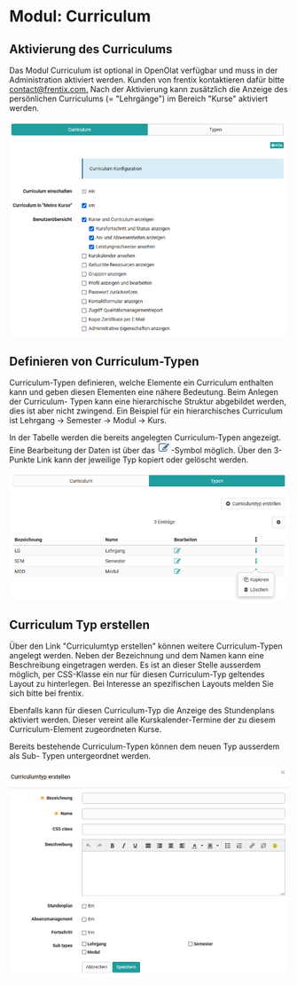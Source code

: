 # Modul: Curriculum

## Aktivierung des Curriculums

Das Modul Curriculum ist optional in OpenOlat verfügbar und muss in der
Administration aktiviert werden. Kunden von frentix kontaktieren dafür bitte
[contact@frentix.com.](mailto:contact@frentix.com.) Nach der Aktivierung kann
zusätzlich die Anzeige des persönlichen Curriculums (= "Lehrgänge") im Bereich
"Kurse" aktiviert werden.

  

![](assets/Curriciulum_Aktivierung_de.png)

  

## Definieren von Curriculum-Typen

Curriculum-Typen definieren, welche Elemente ein Curriculum enthalten kann und
geben diesen Elementen eine nähere Bedeutung. Beim Anlegen der Curriculum-
Typen kann eine hierarchische Struktur abgebildet werden, dies ist aber nicht
zwingend. Ein Beispiel für ein hierarchisches Curriculum ist Lehrgang →
Semester → Modul → Kurs.

In der Tabelle werden die bereits angelegten Curriculum-Typen angezeigt. Eine
Bearbeitung der Daten ist über das
![](assets/Symbol_Bearbeiten.png)-Symbol
möglich. Über den 3-Punkte Link  kann der jeweilige Typ kopiert oder gelöscht
werden.

![](assets/Curriculum_Typen.png)

  

## Curriculum Typ erstellen

Über den Link "Curriculumtyp erstellen" können weitere Curriculum-Typen
angelegt werden. Neben der Bezeichnung und dem Namen kann eine Beschreibung
eingetragen werden. Es ist an dieser Stelle ausserdem möglich, per CSS-Klasse
ein nur für diesen Curriculum-Typ geltendes Layout zu hinterlegen. Bei
Interesse an spezifischen Layouts melden Sie sich bitte bei frentix.

Ebenfalls kann für diesen Curriculum-Typ die Anzeige des Stundenplans
aktiviert werden. Dieser vereint alle Kurskalender-Termine der zu diesem
Curriculum-Element zugeordneten Kurse.

Bereits bestehende Curriculum-Typen können dem neuen Typ ausserdem als Sub-
Typen untergeordnet werden.

![](assets/Curriculum_Typen_erstellen.png)

  


